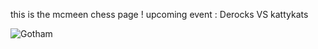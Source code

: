 this is the mcmeen chess page !
upcoming event : Derocks VS kattykats 

  
![Gotham](https://github.com/user-attachments/assets/6e330573-8534-419d-b895-9e33fc8f3b12)
